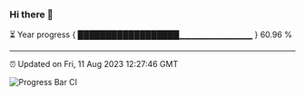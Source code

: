 ### Hi there 👋

⏳ Year progress { ██████████████████▁▁▁▁▁▁▁▁▁▁▁▁ } 60.96 %

---

⏰ Updated on Fri, 11 Aug 2023 12:27:46 GMT

![Progress Bar CI](https://github.com/liununu/liununu/workflows/Progress%20Bar%20CI/badge.svg)
